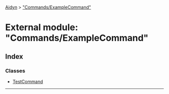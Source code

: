 [Aidyn](../README.md) > ["Commands/ExampleCommand"](../modules/_commands_examplecommand_.md)

# External module: "Commands/ExampleCommand"

## Index

### Classes

* [TestCommand](../classes/_commands_examplecommand_.testcommand.md)

---

